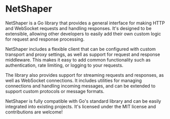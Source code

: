 # NetShaper

NetShaper is a Go library that provides a general interface for making HTTP and WebSocket requests and handling
responses. It's designed to be extensible, allowing other developers to easily add their own custom logic for request
and response processing.

NetShaper includes a flexible client that can be configured with custom transport and proxy settings, as well as
support for request and response middleware. This makes it easy to add common functionality such as authentication, rate
limiting, or logging to your requests.

The library also provides support for streaming requests and responses, as well as WebSocket connections. It includes
utilities for managing connections and handling incoming messages, and can be extended to support custom protocols or
message formats.

NetShaper is fully compatible with Go's standard library and can be easily integrated into existing projects. It's
licensed under the MIT license and contributions are welcome!
